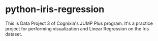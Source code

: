 # python-iris-regression
This is Data Project 3 of Cognixia's JUMP Plus program. It's a practice project for performing visualization and Linear Regression on the Iris dataset.
